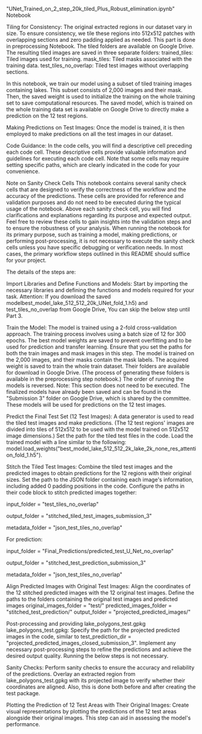 "UNet_Trained_on_2_step_20k_tiled_Plus_Robust_elimination.ipynb" Notebook

Tiling for Consistency: The original extracted regions in our dataset vary in size. To ensure consistency, we tile these regions into 512x512 patches with overlapping sections and zero padding applied as needed. This part is done in preprocessing Notebook. The tiled folders are available on Google Drive. The resulting tiled images are saved in three separate folders: trained_tiles: Tiled images used for training. mask_tiles: Tiled masks associated with the training data. test_tiles_no_overlap: Tiled test images without overlapping sections.

In this notebook, we train our model using a subset of tiled training images containing lakes. This subset consists of 2,000 images and their mask. Then, the saved weight is used to initialize the training on the whole training set to save computational resources. The saved model, which is trained on the whole training data set is available on Google Drive to directly make a prediction on the 12 test regions.

Making Predictions on Test Images: Once the model is trained, it is then employed to make predictions on all the test images in our dataset.

Code Guidance: In the code cells, you will find a descriptive cell preceding each code cell. These descriptive cells provide valuable information and guidelines for executing each code cell. Note that some cells may require setting specific paths, which are clearly indicated in the code for your convenience.

Note on Sanity Check Cells This notebook contains several sanity check cells that are designed to verify the correctness of the workflow and the accuracy of the predictions. These cells are provided for reference and validation purposes and do not need to be executed during the typical usage of the notebook. Above each sanity check cell, you will find clarifications and explanations regarding its purpose and expected output. Feel free to review these cells to gain insights into the validation steps and to ensure the robustness of your analysis. When running the notebook for its primary purpose, such as training a model, making predictions, or performing post-processing, it is not necessary to execute the sanity check cells unless you have specific debugging or verification needs. In most cases, the primary workflow steps outlined in this README should suffice for your project.

The details of the steps are:

Import Libraries and Define Functions and Models: Start by importing the necessary libraries and defining the functions and models required for your task.
Attention: If you download the saved modelbest_model_lake_512_512_20k_UNet_fold_1.h5) and test_tiles_no_overlap from Google Drive, You can skip the below step until Part 3.

Train the Model: The model is trained using a 2-fold cross-validation approach. The training process involves using a batch size of 12 for 300 epochs. The best model weights are saved to prevent overfitting and to be used for prediction and transfer learning. Ensure that you set the paths for both the train images and mask images in this step. The model is trained on the 2,000 images, and their masks contain the mask labels. The acquired weight is saved to train the whole train dataset. Their folders are available for download in Google Drive. (The process of generating these folders is available in the preprocessing step notebook.) The order of running the models is reversed. Note: This section does not need to be executed. The finalized models have already been saved and can be found in the "Submission 3" folder on Google Drive, which is shared by the committee. These models will be used for predictions on the 12 test images.

Predict the Final Test Set (12 Test Images): A data generator is used to read the tiled test images and make predictions. (The 12 test regions' images are divided into tiles of 512x512 to be used with the model trained on 512x512 image dimensions.) Set the path for the tiled test files in the code. Load the trained model with a line similar to the following: model.load_weights("best_model_lake_512_512_2k_lake_2k_none_res_attention_fold_1.h5").

Stitch the Tiled Test Images: Combine the tiled test images and the predicted images to obtain predictions for the 12 regions with their original sizes. Set the path to the JSON folder containing each image's information, including added 0 padding positions in the code. Configure the paths in their code block to stitch predicted images together:

input_folder = "test_tiles_no_overlap"

output_folder = "stitched_tiled_test_images_submission_3"

metadata_folder = "json_test_tiles_no_overlap"

For prediction:

input_folder = "Final_Predictions/predicted_test_U_Net_no_overlap"

output_folder = "stitched_test_prediction_submission_3"

metadata_folder = "json_test_tiles_no_overlap"

Align Predicted Images with Original Test Images: Align the coordinates of the 12 stitched predicted images with the 12 original test images. Define the paths to the folders containing the original test images and predicted images original_images_folder = "test/" predicted_images_folder = "stitched_test_prediction/" output_folder = "projected_predicted_images/"

Post-processing and providing lake_polygons_test.gpkg lake_polygons_test.gpkg: Specify the path for the projected predicted images in the code, similar to test_prediction_dir = "projected_predicted_images_closed_submission_3". Implement any necessary post-processing steps to refine the predictions and achieve the desired output quality. Running the below steps is not necessary.

Sanity Checks: Perform sanity checks to ensure the accuracy and reliability of the predictions. Overlay an extracted region from lake_polygons_test.gpkg with its projected image to verify whether their coordinates are aligned. Also, this is done both before and after creating the test package.

Plotting the Prediction of 12 Test Areas with Their Original Images: Create visual representations by plotting the predictions of the 12 test areas alongside their original images. This step can aid in assessing the model's performance.
